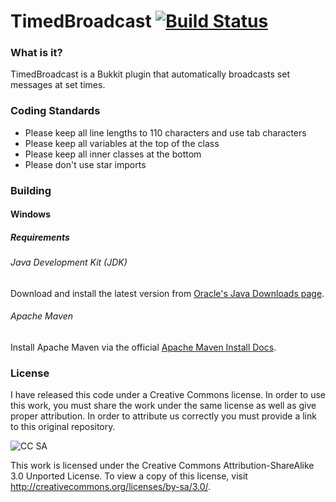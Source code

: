 TimedBroadcast [![Build Status](https://travis-ci.org/Lexteam/TimedBroadcast.svg?branch=master)](https://travis-ci.org/Lexteam/TimedBroadcast)
============

### What is it?
TimedBroadcast is a Bukkit plugin that automatically broadcasts set messages at set times.

### Coding Standards

+ Please keep all line lengths to 110 characters and use tab characters
+ Please keep all variables at the top of the class
+ Please keep all inner classes at the bottom
+ Please don't use star imports

### Building

#### Windows

##### Requirements

###### Java Development Kit (JDK)

Download and install the latest version from [Oracle's Java Downloads page](http://www.oracle.com/technetwork/java/javase/downloads/jdk7-downloads-1880260.html).

###### Apache Maven

Install Apache Maven via the official [Apache Maven Install Docs](http://maven.apache.org/download.cgi#Installation).

### License

I have released this code under a Creative Commons license. In order to use this work, you must share the work under the same license as well as give proper attribution. In order to attribute us correctly you must provide a link to this original repository.

![CC SA](http://i.creativecommons.org/l/by-sa/3.0/88x31.png)

This work is licensed under the Creative Commons Attribution-ShareAlike 3.0 Unported License. To view a copy of this license, visit http://creativecommons.org/licenses/by-sa/3.0/.